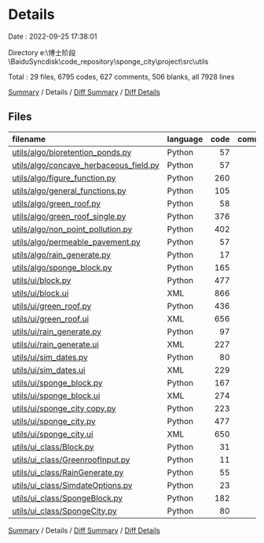 # Details

Date : 2022-09-25 17:38:01

Directory e:\\博士阶段\\BaiduSyncdisk\\code_repository\\sponge_city\\project\\src\\utils

Total : 29 files,  6795 codes, 627 comments, 506 blanks, all 7928 lines

[Summary](results.md) / Details / [Diff Summary](diff.md) / [Diff Details](diff-details.md)

## Files
| filename | language | code | comment | blank | total |
| :--- | :--- | ---: | ---: | ---: | ---: |
| [utils/algo/bioretention_ponds.py](/utils/algo/bioretention_ponds.py) | Python | 57 | 33 | 15 | 105 |
| [utils/algo/concave_herbaceous_field.py](/utils/algo/concave_herbaceous_field.py) | Python | 57 | 33 | 14 | 104 |
| [utils/algo/figure_function.py](/utils/algo/figure_function.py) | Python | 260 | 44 | 78 | 382 |
| [utils/algo/general_functions.py](/utils/algo/general_functions.py) | Python | 105 | 12 | 30 | 147 |
| [utils/algo/green_roof.py](/utils/algo/green_roof.py) | Python | 58 | 33 | 17 | 108 |
| [utils/algo/green_roof_single.py](/utils/algo/green_roof_single.py) | Python | 376 | 157 | 70 | 603 |
| [utils/algo/non_point_pollution.py](/utils/algo/non_point_pollution.py) | Python | 402 | 100 | 66 | 568 |
| [utils/algo/permeable_pavement.py](/utils/algo/permeable_pavement.py) | Python | 57 | 33 | 14 | 104 |
| [utils/algo/rain_generate.py](/utils/algo/rain_generate.py) | Python | 17 | 4 | 9 | 30 |
| [utils/algo/sponge_block.py](/utils/algo/sponge_block.py) | Python | 165 | 22 | 28 | 215 |
| [utils/ui/block.py](/utils/ui/block.py) | Python | 477 | 7 | 8 | 492 |
| [utils/ui/block.ui](/utils/ui/block.ui) | XML | 866 | 0 | 1 | 867 |
| [utils/ui/green_roof.py](/utils/ui/green_roof.py) | Python | 436 | 7 | 8 | 451 |
| [utils/ui/green_roof.ui](/utils/ui/green_roof.ui) | XML | 656 | 0 | 1 | 657 |
| [utils/ui/rain_generate.py](/utils/ui/rain_generate.py) | Python | 97 | 7 | 8 | 112 |
| [utils/ui/rain_generate.ui](/utils/ui/rain_generate.ui) | XML | 227 | 0 | 1 | 228 |
| [utils/ui/sim_dates.py](/utils/ui/sim_dates.py) | Python | 80 | 7 | 8 | 95 |
| [utils/ui/sim_dates.ui](/utils/ui/sim_dates.ui) | XML | 229 | 0 | 1 | 230 |
| [utils/ui/sponge_block.py](/utils/ui/sponge_block.py) | Python | 167 | 7 | 8 | 182 |
| [utils/ui/sponge_block.ui](/utils/ui/sponge_block.ui) | XML | 274 | 0 | 1 | 275 |
| [utils/ui/sponge_city copy.py](/utils/ui/sponge_city%20copy.py) | Python | 223 | 7 | 8 | 238 |
| [utils/ui/sponge_city.py](/utils/ui/sponge_city.py) | Python | 477 | 10 | 9 | 496 |
| [utils/ui/sponge_city.ui](/utils/ui/sponge_city.ui) | XML | 650 | 0 | 1 | 651 |
| [utils/ui_class/Block.py](/utils/ui_class/Block.py) | Python | 31 | 11 | 14 | 56 |
| [utils/ui_class/GreenroofInput.py](/utils/ui_class/GreenroofInput.py) | Python | 11 | 4 | 5 | 20 |
| [utils/ui_class/RainGenerate.py](/utils/ui_class/RainGenerate.py) | Python | 55 | 11 | 12 | 78 |
| [utils/ui_class/SimdateOptions.py](/utils/ui_class/SimdateOptions.py) | Python | 23 | 5 | 6 | 34 |
| [utils/ui_class/SpongeBlock.py](/utils/ui_class/SpongeBlock.py) | Python | 182 | 39 | 45 | 266 |
| [utils/ui_class/SpongeCity.py](/utils/ui_class/SpongeCity.py) | Python | 80 | 34 | 20 | 134 |

[Summary](results.md) / Details / [Diff Summary](diff.md) / [Diff Details](diff-details.md)